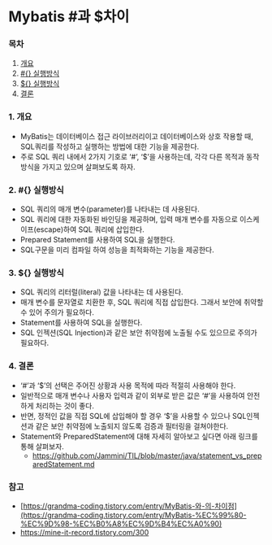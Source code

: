 # Mybatis #과 $차이

### 목차

1. [개요](#1-개요)
2. [#{} 실행방식](#2--실행방식)
3. [${} 실행방식](#3--실행방식)
4. [결론](#4-결론)

### 1. 개요

- MyBatis는 데이터베이스 접근 라이브러리이고 데이터베이스와 상호 작용할 때, SQL쿼리를 작성하고 실행하는 방법에 대한 기능을 제공한다.
- 주로 SQL 쿼리 내에서 2가지 기호로 ‘#’, ‘$’을 사용하는데, 각각 다른 목적과 동작 방식을 가지고 있으며 살펴보도록 하자.

### 2. #{} 실행방식

- SQL 쿼리의 매개 변수(parameter)를 나타내는 데 사용된다.
- SQL 쿼리에 대한 자동화된 바인딩을 제공하며, 입력 매개 변수를 자동으로 이스케이프(escape)하여 SQL 쿼리에 삽입한다.
- Prepared Statement를 사용하여 SQL을 실행한다.
- SQL구문을 미리 컴파일 하여 성능을 최적화하는 기능을 제공한다.

### 3. ${} 실행방식

- SQL 쿼리의 리터럴(literal) 값을 나타내는 데 사용된다.
- 매개 변수를 문자열로 치환한 후, SQL 쿼리에 직접 삽입한다. 그래서 보안에 취약할 수 있어 주의가 필요하다.
- Statement를 사용하여 SQL을 실행한다.
- SQL 인젝션(SQL Injection)과 같은 보안 취약점에 노출될 수도 있으므로 주의가 필요하다.

### 4. 결론

- ‘#’과 ‘$’의 선택은 주어진 상황과 사용 목적에 따라 적절히 사용해야 한다.
- 일반적으로 매개 변수나 사용자 입력과 같이 외부로 받은 값은 ‘#’을 사용하여 안전하게 처리하는 것이 좋다.
- 반면, 정적인 값을 직접 SQL에 삽입해야 할 경우 ‘$’을 사용할 수 있으나 SQL인젝션과 같은 보안 취약점에 노출되지 않도록 검증과 필터링을 걸쳐야한다.
- Statement와 PreparedStatement에 대해 자세히 알아보고 싶다면 아래 링크를 통해 살펴보자.
    - https://github.com/Jammini/TIL/blob/master/java/statement_vs_preparedStatement.md

### 참고

- [https://grandma-coding.tistory.com/entry/MyBatis-와-의-차이점](https://grandma-coding.tistory.com/entry/MyBatis-%EC%99%80-%EC%9D%98-%EC%B0%A8%EC%9D%B4%EC%A0%90)
- https://mine-it-record.tistory.com/300
